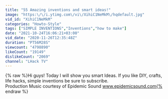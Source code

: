 ```yaml
---
title: "55 Amazing inventions and smart ideas!"
image: "https:\/\/i.ytimg.com\/vi\/XihiC1NeMkM\/hqdefault.jpg"
vid_id: "XihiC1NeMkM"
categories: "Howto-Style"
tags: ["SIMPLE INVENTIONS","Inventions","how to make"]
date: "2021-10-24T16:06:21+03:00"
vid_date: "2020-11-26T12:35:48Z"
duration: "PT56M28S"
viewcount: "4798890"
likeCount: "19149"
dislikeCount: "2069"
channel: "LHack TV"
---
```

{% raw %}Hi guys! Today I will show you smart Ideas. If you like DIY, crafts, life hacks, simple inventions be sure to subscribe. <br />Production Music courtesy of Epidemic Sound www.epidemicsound.com{% endraw %}
